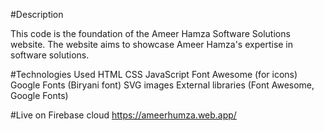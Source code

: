 #Description

This code is the foundation of the Ameer Hamza Software Solutions website. The website aims to showcase Ameer Hamza's expertise in software solutions.

#Technologies Used
HTML
CSS
JavaScript
Font Awesome (for icons)
Google Fonts (Biryani font)
SVG images
External libraries (Font Awesome, Google Fonts)

#Live on Firebase cloud
https://ameerhumza.web.app/
